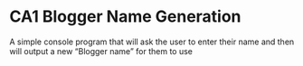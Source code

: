 # CA1 Blogger Name Generation
 A simple console program that will ask the user to enter their name and then will output a new “Blogger name” for them to use 
